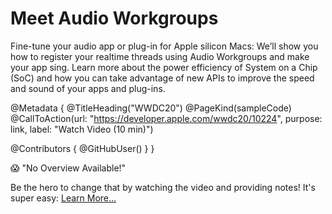 # Meet Audio Workgroups

Fine-tune your audio app or plug-in for Apple silicon Macs: We’ll show you how to register your realtime threads using Audio Workgroups and make your app sing. Learn more about the power efficiency of System on a Chip (SoC) and how you can take advantage of new APIs to improve the speed and sound of your apps and plug-ins.

@Metadata {
   @TitleHeading("WWDC20")
   @PageKind(sampleCode)
   @CallToAction(url: "https://developer.apple.com/wwdc20/10224", purpose: link, label: "Watch Video (10 min)")

   @Contributors {
      @GitHubUser(<replace this with your GitHub handle>)
   }
}

😱 "No Overview Available!"

Be the hero to change that by watching the video and providing notes! It's super easy:
 [Learn More…](https://wwdcnotes.com/documentation/wwdcnotes/contributing)
